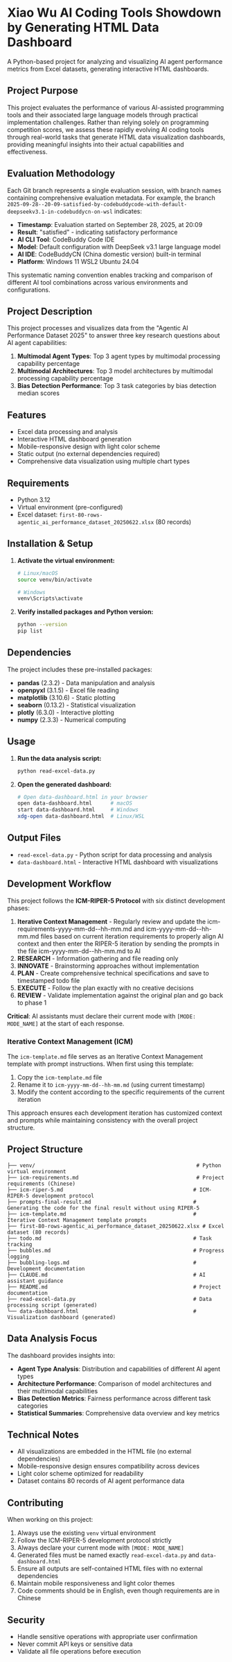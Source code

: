 # Xiao Wu AI Coding Tools Showdown by Generating HTML Data Dashboard

A Python-based project for analyzing and visualizing AI agent performance metrics from Excel datasets, generating interactive HTML dashboards.

## Project Purpose

This project evaluates the performance of various AI-assisted programming tools and their associated large language models through practical implementation challenges. Rather than relying solely on programming competition scores, we assess these rapidly evolving AI coding tools through real-world tasks that generate HTML data visualization dashboards, providing meaningful insights into their actual capabilities and effectiveness.

## Evaluation Methodology

Each Git branch represents a single evaluation session, with branch names containing comprehensive evaluation metadata. For example, the branch `2025-09-28--20-09-satisfied-by-codebuddycode-with-default-deepseekv3.1-in-codebuddycn-on-wsl` indicates:

- **Timestamp**: Evaluation started on September 28, 2025, at 20:09
- **Result**: "satisfied" - indicating satisfactory performance
- **AI CLI Tool**: CodeBuddy Code IDE
- **Model**: Default configuration with DeepSeek v3.1 large language model
- **AI IDE**: CodeBuddyCN (China domestic version) built-in terminal
- **Platform**: Windows 11 WSL2 Ubuntu 24.04

This systematic naming convention enables tracking and comparison of different AI tool combinations across various environments and configurations.

## Project Description

This project processes and visualizes data from the "Agentic AI Performance Dataset 2025" to answer three key research questions about AI agent capabilities:

1. **Multimodal Agent Types**: Top 3 agent types by multimodal processing capability percentage
2. **Multimodal Architectures**: Top 3 model architectures by multimodal processing capability percentage
3. **Bias Detection Performance**: Top 3 task categories by bias detection median scores

## Features

- Excel data processing and analysis
- Interactive HTML dashboard generation
- Mobile-responsive design with light color scheme
- Static output (no external dependencies required)
- Comprehensive data visualization using multiple chart types

## Requirements

- Python 3.12
- Virtual environment (pre-configured)
- Excel dataset: `first-80-rows-agentic_ai_performance_dataset_20250622.xlsx` (80 records)

## Installation & Setup

1. **Activate the virtual environment:**
   ```bash
   # Linux/macOS
   source venv/bin/activate

   # Windows
   venv\Scripts\activate
   ```

2. **Verify installed packages and Python version:**
   ```bash
   python --version
   pip list
   ```

## Dependencies

The project includes these pre-installed packages:

- **pandas** (2.3.2) - Data manipulation and analysis
- **openpyxl** (3.1.5) - Excel file reading
- **matplotlib** (3.10.6) - Static plotting
- **seaborn** (0.13.2) - Statistical visualization
- **plotly** (6.3.0) - Interactive plotting
- **numpy** (2.3.3) - Numerical computing

## Usage

1. **Run the data analysis script:**
   ```bash
   python read-excel-data.py
   ```

2. **Open the generated dashboard:**
   ```bash
   # Open data-dashboard.html in your browser
   open data-dashboard.html      # macOS
   start data-dashboard.html     # Windows
   xdg-open data-dashboard.html  # Linux/WSL
   ```

## Output Files

- `read-excel-data.py` - Python script for data processing and analysis
- `data-dashboard.html` - Interactive HTML dashboard with visualizations

## Development Workflow

This project follows the **ICM-RIPER-5 Protocol** with six distinct development phases:

1. **Iterative Context Management** - Regularly review and update the icm-requirements-yyyy-mm-dd--hh-mm.md and icm-yyyy-mm-dd--hh-mm.md files based on current iteration requirements to properly align AI context and then enter the RIPER-5 iteration by sending the prompts in the file icm-yyyy-mm-dd--hh-mm.md to AI
2. **RESEARCH** - Information gathering and file reading only
3. **INNOVATE** - Brainstorming approaches without implementation
4. **PLAN** - Create comprehensive technical specifications and save to timestamped todo file
5. **EXECUTE** - Follow the plan exactly with no creative decisions
6. **REVIEW** - Validate implementation against the original plan and go back to phase 1

**Critical**: AI assistants must declare their current mode with `[MODE: MODE_NAME]` at the start of each response.

### Iterative Context Management (ICM)

The `icm-template.md` file serves as an Iterative Context Management template with prompt instructions. When first using this template:

1. Copy the `icm-template.md` file
2. Rename it to `icm-yyyy-mm-dd--hh-mm.md` (using current timestamp)
3. Modify the content according to the specific requirements of the current iteration

This approach ensures each development iteration has customized context and prompts while maintaining consistency with the overall project structure.

## Project Structure

```
├── venv/                                                    # Python virtual environment
├── icm-requirements.md                                      # Project requirements (Chinese)
├── icm-riper-5.md                                          # ICM-RIPER-5 development protocol
├── prompts-final-result.md                                 # Generating the code for the final result without using RIPER-5
├── icm-template.md                                         # Iterative Context Management template prompts
├── first-80-rows-agentic_ai_performance_dataset_20250622.xlsx # Excel dataset (80 records)
├── todo.md                                                 # Task tracking
├── bubbles.md                                              # Progress logging
├── bubbling-logs.md                                        # Development documentation
├── CLAUDE.md                                               # AI assistant guidance
├── README.md                                               # Project documentation
├── read-excel-data.py                                      # Data processing script (generated)
└── data-dashboard.html                                     # Visualization dashboard (generated)
```

## Data Analysis Focus

The dashboard provides insights into:

- **Agent Type Analysis**: Distribution and capabilities of different AI agent types
- **Architecture Performance**: Comparison of model architectures and their multimodal capabilities
- **Bias Detection Metrics**: Fairness performance across different task categories
- **Statistical Summaries**: Comprehensive data overview and key metrics

## Technical Notes

- All visualizations are embedded in the HTML file (no external dependencies)
- Mobile-responsive design ensures compatibility across devices
- Light color scheme optimized for readability
- Dataset contains 80 records of AI agent performance data

## Contributing

When working on this project:

1. Always use the existing `venv` virtual environment
2. Follow the ICM-RIPER-5 development protocol strictly
3. Always declare your current mode with `[MODE: MODE_NAME]`
4. Generated files must be named exactly `read-excel-data.py` and `data-dashboard.html`
5. Ensure all outputs are self-contained HTML files with no external dependencies
6. Maintain mobile responsiveness and light color themes
7. Code comments should be in English, even though requirements are in Chinese

## Security

- Handle sensitive operations with appropriate user confirmation
- Never commit API keys or sensitive data
- Validate all file operations before execution